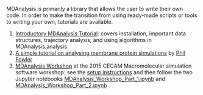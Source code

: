 MDAnalysis is primarily a library that allows the user to write their own code. In order to make the transition from using ready-made scripts or tools to writing your own, tutorials are available.

  1. [Introductory MDAnalysis Tutorial](http://www.MDAnalysis.org/MDAnalysisTutorial/): covers installation, important data structures, trajectory analysis, and using algorithms in MDAnalysis.analysis
  1. [A simple tutorial on analysing membrane protein simulations](http://philipwfowler.wordpress.com/2014/09/03/a-simple-tutorial-on-analysing-membrane-protein-simulations/) by [Phil Fowler](http://philipwfowler.wordpress.com/)
  1. [MDAnalysis Workshop](https://github.com/Becksteinlab/MDAnalysis-workshop) at the 2015 CECAM Macromolecular simulation software workshop: see the [setup instructions](http://becksteinlab.github.io/MDAnalysis-workshop/) and then follow the two Jupyter notebooks [MDAnalysis_Workshop_Part_1.ipynb](http://nbviewer.ipython.org/github/Becksteinlab/MDAnalysis-workshop/blob/master/notebooks/MDAnalysis_Workshop_Part_1.ipynb) and [MDAnalysis_Workshop_Part_2.ipynb](http://nbviewer.ipython.org/github/Becksteinlab/MDAnalysis-workshop/blob/master/notebooks/MDAnalysis_Workshop_Part_2.ipynb)